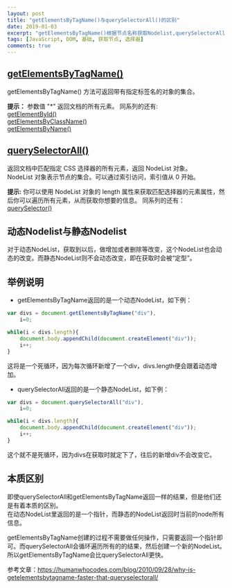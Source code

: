 ```yaml
---
layout: post
title: "getElementsByTagName()与querySelectorAll()的区别"
date: 2019-01-03
excerpt: "getElementsByTagName()根据节点名称获取Nodelist,querySelectorAll()则时根据css选择器获取Nodelist。前者获取到的是动态Nodelist，后者为静态Nodelist。"
tags: [JavaScript, DOM, 基础, 获取节点, 选择器]
comments: true
---
```

## [getElementsByTagName()](http://www.runoob.com/jsref/met-document-getelementsbytagname.html)
getElementsByTagName() 方法可返回带有指定标签名的对象的集合。

**提示：** 参数值 "*" 返回文档的所有元素。
同系列的还有:  
[getElementById()](http://www.runoob.com/jsref/met-document-getelementbyid.html)  
[getElementsByClassName()](http://www.runoob.com/jsref/met-document-getelementsbyclassname.html)  
[getElementsByName()](http://www.runoob.com/jsref/met-doc-getelementsbyname.html)

## [querySelectorAll()](http://www.runoob.com/jsref/met-document-queryselectorall.html)
返回文档中匹配指定 CSS 选择器的所有元素，返回 NodeList 对象。  
NodeList 对象表示节点的集合。可以通过索引访问，索引值从 0 开始。  

**提示:** 你可以使用 NodeList 对象的 length 属性来获取匹配选择器的元素属性，然后你可以遍历所有元素，从而获取你想要的信息。
同系列的还有： 
[querySelector()](http://www.runoob.com/jsref/met-document-queryselector.html)

## 动态Nodelist与静态Nodelist
对于动态NodeList，获取到以后，做增加或者删除等改变，这个NodeList也会动态的改变。而静态NodeList则不会动态改变，即在获取时会被“定型”。

## 举例说明
* getElementsByTagName返回的是一个动态NodeList，如下例：  

~~~javascript
var divs = document.getElementsByTagName("div"),
    i=0;

while(i < divs.length){
    document.body.appendChild(document.createElement("div"));
    i++;
}
~~~
这将是一个死循环，因为每次循环新增了一个div，divs.length便会跟着动态增加。

* querySelectorAll返回的是一个静态NodeList，如下例：  

~~~javascript
var divs = document.querySelectorAll("div"),
    i=0;

while(i < divs.length){
    document.body.appendChild(document.createElement("div"));
    i++;
}
~~~
这个就不是死循环，因为divs在获取时就定下了，往后的新增div不会改变它。

## 本质区别
即使querySelectorAll和getElementsByTagName返回一样的结果，但是他们还是有着本质的区别。  
在动态NodeList里返回的是一个指针，而静态的NodeList返回时当前的node所有信息。

getElementsByTagName创建的过程不需要做任何操作，只需要返回一个指针即可。而querySelectorAll会循环遍历所有的的结果，然后创建一个新的NodeList。所以getElementsByTagName会比querySelectorAll更快。

参考文章：https://humanwhocodes.com/blog/2010/09/28/why-is-getelementsbytagname-faster-that-queryselectorall/